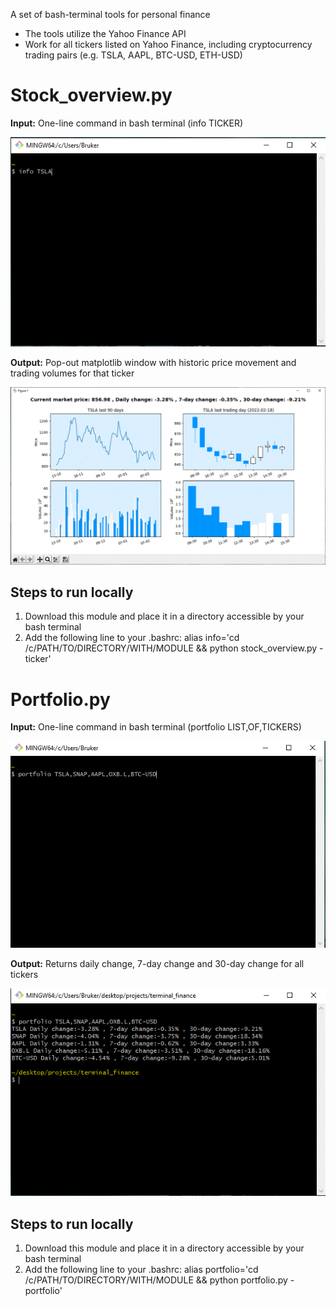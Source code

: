 A set of bash-terminal tools for personal finance

- The tools utilize the Yahoo Finance API
- Work for all tickers listed on Yahoo Finance, including cryptocurrency trading pairs (e.g. TSLA, AAPL, BTC-USD, ETH-USD) 


# Stock_overview.py

**Input:** One-line command in bash terminal (info TICKER)

![](images/input_stock_overview.GIF)

**Output:** Pop-out matplotlib window with historic price movement and trading volumes for that ticker

![](images/output_stock_overview.GIF)

## Steps to run locally 
1. Download this module and place it in a directory accessible by your bash terminal
2. Add the following line to your .bashrc:  alias info='cd /c/PATH/TO/DIRECTORY/WITH/MODULE && python stock_overview.py -ticker'


# Portfolio.py

**Input:** One-line command in bash terminal  (portfolio LIST,OF,TICKERS)

![](images/input_portfolio.GIF)

**Output:** Returns daily change, 7-day change and 30-day change for all tickers

![](images/output_portfolio.GIF)

## Steps to run locally 
1. Download this module and place it in a directory accessible by your bash terminal
2. Add the following line to your .bashrc:  alias portfolio='cd /c/PATH/TO/DIRECTORY/WITH/MODULE && python portfolio.py -portfolio'
